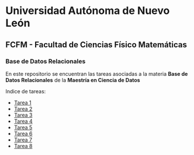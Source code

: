 # Universidad Autónoma de Nuevo León

## FCFM - Facultad de Ciencias Físico Matemáticas

### Base de Datos Relacionales

En este repositorio se encuentran las tareas asociadas a la materia **Base de Datos Relacionales** de la **Maestría en Ciencia de Datos**

Indice de tareas:
* [Tarea 1](/Tarea1.md)
* [Tarea 2](/Tarea2.md)
* [Tarea 3](/Tarea3.md)
* [Tarea 4](/Tarea4.md)
* [Tarea 5](/Tarea5.md)
* [Tarea 6](/Tarea6.md)
* [Tarea 7](/Tarea7.md)
* [Tarea 8](/Tarea8.md)